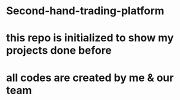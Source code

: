 # Second-hand-trading-platform 
# this repo is initialized to show my projects done before
# all codes are created by me & our team